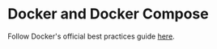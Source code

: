 # Docker and Docker Compose

Follow Docker's official best practices guide [here](https://docs.docker.com/develop/develop-images/dockerfile_best-practices/).
